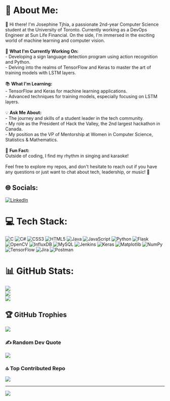 # 💫 About Me:
👋 Hi there! I'm Josephine Tjhia, a passionate 2nd-year Computer Science student at the University of Toronto. Currently working as a DevOps Engineer at Sun Life Financial. On the side, I'm immersed in the exciting world of machine learning and computer vision.<br><br>🚀 **What I'm Currently Working On:**<br>- Developing a sign language detection program using action recognition and Python.<br>- Delving into the realms of TensorFlow and Keras to master the art of training models with LSTM layers.<br><br>📚 **What I'm Learning:**<br>- TensorFlow and Keras for machine learning applications.<br>- Advanced techniques for training models, especially focusing on LSTM layers.<br><br>💡 **Ask Me About:**<br>- The journey and skills of a student leader in the tech community.<br>- My role as the President of Hack the Valley, the 2nd largest hackathon in Canada.<br>- My position as the VP of Mentorship at Women in Computer Science, Statistics & Mathematics.<br><br>🎤 **Fun Fact:**<br>Outside of coding, I find my rhythm in singing and karaoke!<br><br>Feel free to explore my repos, and don't hesitate to reach out if you have any questions or just want to chat about tech, leadership, or music! 🌟


## 🌐 Socials:
[![LinkedIn](https://img.shields.io/badge/LinkedIn-%230077B5.svg?logo=linkedin&logoColor=white)](https://linkedin.com/in/https://www.linkedin.com/in/josephine-tjhia/) 

# 💻 Tech Stack:
![C](https://img.shields.io/badge/c-%2300599C.svg?style=flat&logo=c&logoColor=white) ![C#](https://img.shields.io/badge/c%23-%23239120.svg?style=flat&logo=csharp&logoColor=white) ![CSS3](https://img.shields.io/badge/css3-%231572B6.svg?style=flat&logo=css3&logoColor=white) ![HTML5](https://img.shields.io/badge/html5-%23E34F26.svg?style=flat&logo=html5&logoColor=white) ![Java](https://img.shields.io/badge/java-%23ED8B00.svg?style=flat&logo=openjdk&logoColor=white) ![JavaScript](https://img.shields.io/badge/javascript-%23323330.svg?style=flat&logo=javascript&logoColor=%23F7DF1E) ![Python](https://img.shields.io/badge/python-3670A0?style=flat&logo=python&logoColor=ffdd54) ![Flask](https://img.shields.io/badge/flask-%23000.svg?style=flat&logo=flask&logoColor=white) ![OpenCV](https://img.shields.io/badge/opencv-%23white.svg?style=flat&logo=opencv&logoColor=white) ![InfluxDB](https://img.shields.io/badge/InfluxDB-22ADF6?style=flat&logo=InfluxDB&logoColor=white) ![MySQL](https://img.shields.io/badge/mysql-%2300000f.svg?style=flat&logo=mysql&logoColor=white) ![Jenkins](https://img.shields.io/badge/jenkins-%232C5263.svg?style=flat&logo=jenkins&logoColor=white) ![Keras](https://img.shields.io/badge/Keras-%23D00000.svg?style=flat&logo=Keras&logoColor=white) ![Matplotlib](https://img.shields.io/badge/Matplotlib-%23ffffff.svg?style=flat&logo=Matplotlib&logoColor=black) ![NumPy](https://img.shields.io/badge/numpy-%23013243.svg?style=flat&logo=numpy&logoColor=white) ![TensorFlow](https://img.shields.io/badge/TensorFlow-%23FF6F00.svg?style=flat&logo=TensorFlow&logoColor=white) ![Jira](https://img.shields.io/badge/jira-%230A0FFF.svg?style=flat&logo=jira&logoColor=white) ![Postman](https://img.shields.io/badge/Postman-FF6C37?style=flat&logo=postman&logoColor=white)
# 📊 GitHub Stats:
![](https://github-readme-stats.vercel.app/api?username=tjhiaj&theme=tokyonight&hide_border=false&include_all_commits=false&count_private=false)<br/>
![](https://github-readme-streak-stats.herokuapp.com/?user=tjhiaj&theme=tokyonight&hide_border=false)<br/>
![](https://github-readme-stats.vercel.app/api/top-langs/?username=tjhiaj&theme=tokyonight&hide_border=false&include_all_commits=false&count_private=false&layout=compact)

## 🏆 GitHub Trophies
![](https://github-profile-trophy.vercel.app/?username=tjhiaj&theme=tokyonight&no-frame=false&no-bg=true&margin-w=4)

### ✍️ Random Dev Quote
![](https://quotes-github-readme.vercel.app/api?type=horizontal&theme=tokyonight)

### 🔝 Top Contributed Repo
![](https://github-contributor-stats.vercel.app/api?username=tjhiaj&limit=5&theme=tokyonight&combine_all_yearly_contributions=true)

---
[![](https://visitcount.itsvg.in/api?id=tjhiaj&icon=0&color=1)](https://visitcount.itsvg.in)
